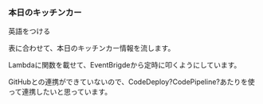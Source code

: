 ### 本日のキッチンカー

英語をつける

表に合わせて、本日のキッチンカー情報を流します。

Lambdaに関数を載せて、EventBrigdeから定時に叩くようにしています。

GitHubとの連携ができていないので、CodeDeploy?CodePipeline?あたりを使って連携したいと思っています。
